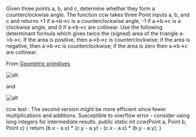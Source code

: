 Given three points a, b, and c, determine whether they form a counterclockwise angle. 
The function ccw takes three Point inputs a, b, and c and returns +1 if a->b->c is a counterclockwise angle, 
-1 if a->b->c is a clockwise angle, and 0 if a->b->c are collinear. 
Use the following determinant formula which gives twice the (signed) area of the triangle a->b->c. 
If the area is positive, then a->b->c is counterclockwise; if the area is negative, then a->b->c is counterclockwise; 
if the area is zero then a->b->c are collinear.

From [Geometric primitives](http://algs4.cs.princeton.edu/91primitives/)

![alt](http://algs4.cs.princeton.edu/91primitives/images/collinear.png)



and 

![alt](https://drive.google.com/file/d/0B3xwwrsrsAQCaTBJS2ZDaFJ3eDg/view?usp=drivesdk)


ccw test : 
The second version might be more efficient since fewer multiplications and additions.
Susceptible to overflow error - consider using long integers for intermediate results.
public static int ccw(Point a, Point b, Point c) {
   return (b.x - a.x) * (c.y - a.y) - (c.x - a.x) * (b.y - a.y);
}
